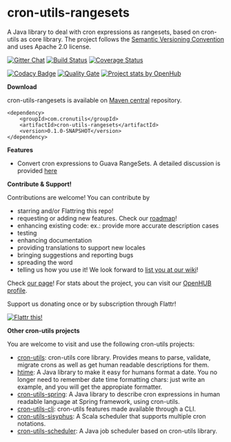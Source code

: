 cron-utils-rangesets
===========
A Java library to deal with cron expressions as rangesets, based on cron-utils as core library. The project follows the [Semantic Versioning Convention](http://semver.org/) and uses Apache 2.0 license.

[![Gitter Chat](http://img.shields.io/badge/chat-online-brightgreen.svg)](https://gitter.im/jmrozanec/cron-utils)
[![Build Status](https://travis-ci.org/jmrozanec/cron-utils-rangesets.png?branch=master)](https://travis-ci.org/jmrozanec/cron-utils-rangesets)
[![Coverage Status](https://coveralls.io/repos/jmrozanec/cron-utils-rangesets/badge.png)](https://coveralls.io/r/jmrozanec/cron-utils-rangesets)

[![Codacy Badge](https://api.codacy.com/project/badge/Grade/35b1b558473d42c4980432a3ecf84f6c)](https://www.codacy.com/app/jmrozanec/cron-utils-rangesets?utm_source=github.com&amp;utm_medium=referral&amp;utm_content=jmrozanec/cron-utils-rangesets&amp;utm_campaign=Badge_Grade)
[![Quality Gate](https://sonarcloud.io/api/badges/gate?key=cron-utils-rangesets)](https://sonarcloud.io/dashboard/index/cron-utils-rangesets)
[![Project stats by OpenHub](https://www.openhub.net/p/cron-utils-rangesets/widgets/project_thin_badge.gif)](https://www.openhub.net/p/cron-utils-rangesets/)

**Download**

cron-utils-rangesets is available on [Maven central](http://search.maven.org/#search%7Cga%7C1%7Cg%3A%22com.cronutils%22) repository.

    <dependency>
        <groupId>com.cronutils</groupId>
        <artifactId>cron-utils-rangesets</artifactId>
        <version>0.1.0-SNAPSHOT</version>
    </dependency>

**Features**

 * Convert cron expressions to Guava RangeSets. A detailed discussion is provided [here](https://github.com/jmrozanec/cron-utils/issues/168)

**Contribute & Support!**

Contributions are welcome! You can contribute by
 * starring and/or Flattring this repo!
 * requesting or adding new features. Check our [roadmap](https://github.com/jmrozanec/cron-utils/wiki/Roadmap)!
 * enhancing existing code: ex.: provide more accurate description cases
 * testing
 * enhancing documentation
 * providing translations to support new locales
 * bringing suggestions and reporting bugs
 * spreading the word 
 * telling us how you use it! We look forward to [list you at our wiki](https://github.com/jmrozanec/cron-utils/wiki/Projects-using-cron-utils)!


Check [our page](http://cronutils.com)! For stats about the project, you can visit our [OpenHUB profile](https://www.openhub.net/p/cron-utils).

Support us donating once or by subscription through Flattr!

[![Flattr this!](https://api.flattr.com/button/flattr-badge-large.png)](https://flattr.com/submit/auto?user_id=jmrozanec&url=https://github.com/jmrozanec/cron-utils-rangesets)

**Other cron-utils projects**

You are welcome to visit and use the following cron-utils projects:
 * [cron-utils](https://github.com/jmrozanec/cron-utils): cron-utils core library. Provides means to parse, validate, migrate crons as well as get human readable descriptions for them.
 * [htime](https://github.com/jmrozanec/htime): A Java library to make it easy for humans format a date. You no longer need to remember date time formatting chars: just write an example, and you will get the appropiate formatter.
 * [cron-utils-spring](https://github.com/jmrozanec/cron-utils-spring): A Java library to describe cron expressions in human readable language at Spring framework, using cron-utils.
 * [cron-utils-cli](https://github.com/jmrozanec/cron-utils-cli): cron-utils features made available through a CLI.
 * [cron-utils-sisyphus](https://github.com/jmrozanec/cron-utils-sisyphus): A Scala scheduler that supports multiple cron notations.
 * [cron-utils-scheduler](https://github.com/jmrozanec/cron-utils-scheduler): A Java job scheduler based on cron-utils library.
